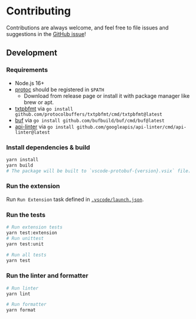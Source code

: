 # Contributing

Contributions are always welcome, and feel free to file issues and suggestions in the [GitHub issue](https://github.com/jeongukjae/vscode-protobuf/issues)!

## Development

### Requirements

* Node.js 16+
* [protoc](https://github.com/protocolbuffers/protobuf) should be registered in `$PATH`
  * Download from release page or install it with package manager like brew or apt.
* [txtpbfmt](https://github.com/protocolbuffers/txtpbfmt) via `go install github.com/protocolbuffers/txtpbfmt/cmd/txtpbfmt@latest`
* [buf](https://buf.build/docs/introduction) via `go install github.com/bufbuild/buf/cmd/buf@latest`
* [api-linter](https://github.com/googleapis/api-linter) via `go install github.com/googleapis/api-linter/cmd/api-linter@latest`

### Install dependencies & build

```sh
yarn install
yarn build
# The package will be built to `vscode-protobuf-{version}.vsix` file.
```

### Run the extension

Run `Run Extension` task defined in [`.vscode/launch.json`](.vscode/launch.json).

### Run the tests

```sh
# Run extension tests
yarn test:extension
# Run unittest
yarn test:unit

# Run all tests
yarn test
```

### Run the linter and formatter

```sh
# Run linter
yarn lint

# Run formatter
yarn format
```
